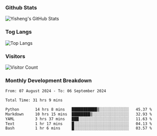 ### Github Stats
![Yisheng's GitHub Stats](https://github-readme-stats-9qabuvhk1-gongyisheng.vercel.app/api?username=gongyisheng&count_private=true&show_icons=true)
### Tog Langs
![Top Langs](https://github-readme-stats-9qabuvhk1-gongyisheng.vercel.app/api/top-langs/?username=gongyisheng&layout=compact)
### Visitors
![Visitor Count](https://profile-counter.glitch.me/gongyisheng/count.svg)
### Monthly Development Breakdown
<!--START_SECTION:waka-->

```txt
From: 07 August 2024 - To: 06 September 2024

Total Time: 31 hrs 9 mins

Python       14 hrs 8 mins   ███████████▒░░░░░░░░░░░░░   45.37 %
Markdown     10 hrs 15 mins  ████████▒░░░░░░░░░░░░░░░░   32.93 %
YAML         3 hrs 37 mins   ███░░░░░░░░░░░░░░░░░░░░░░   11.63 %
Text         1 hr 17 mins    █░░░░░░░░░░░░░░░░░░░░░░░░   04.13 %
Bash         1 hr 6 mins     █░░░░░░░░░░░░░░░░░░░░░░░░   03.57 %
```

<!--END_SECTION:waka-->
